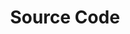 ---
title: "Source Code"
linkTitle: "Source Code"
weight: 50
menu: false
type: docs
icon: fab fa-github
manualLink: "https://github.com/rosenpass/rosenpass"
manualLinkTarget: "_blank"
external: true
shortBlerb: "The Rosenpass GitHub repository"
blerb: "A link to the Rosenpass tool's source code in its GitHub repository. Much of the Rosenpass tool's development is monitored there, and we are responsive to issues, feature requests, and other topics raised directly in the repository."
---